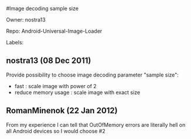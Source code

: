 #Image decoding sample size

Owner: nostra13

Repo: Android-Universal-Image-Loader

Labels: 

## nostra13 (08 Dec 2011)

Provide possibility to choose image decoding parameter "sample size":
- fast : scale image with power of 2
- reduce memory usage : scale image with exact size


## RomanMinenok (22 Jan 2012)

From my experience I can tell that OutOfMemory errors are literally hell on all Android devices so I would choose #2


